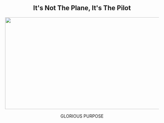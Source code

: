 <h2 align="center">It's Not The Plane, It's The Pilot</h2>
<p align="center"><img src="https://i.pinimg.com/564x/94/84/95/948495a5d4f7cd975c99b6b689df9da1.jpg" alt="" width="550" height="300"></p>
<p align="center">GLORIOUS PURPOSE</p>
